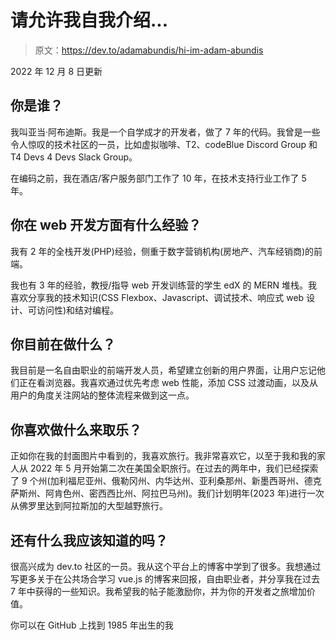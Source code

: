 # 请允许我自我介绍...

> 原文：<https://dev.to/adamabundis/hi-im-adam-abundis>

2022 年 12 月 8 日更新

## 你是谁？

我叫亚当·阿布迪斯。我是一个自学成才的开发者，做了 7 年的代码。我曾是一些令人惊叹的技术社区的一员，比如虚拟咖啡、T2、codeBlue Discord Group 和 T4 Devs 4 Devs Slack Group。

在编码之前，我在酒店/客户服务部门工作了 10 年，在技术支持行业工作了 5 年。

## 你在 web 开发方面有什么经验？

我有 2 年的全栈开发(PHP)经验，侧重于数字营销机构(房地产、汽车经销商)的前端。

我也有 3 年的经验，教授/指导 web 开发训练营的学生 edX 的 MERN 堆栈。我喜欢分享我的技术知识(CSS Flexbox、Javascript、调试技术、响应式 web 设计、可访问性)和结对编程。

## 你目前在做什么？

我目前是一名自由职业的前端开发人员，希望建立创新的用户界面，让用户忘记他们正在看浏览器。我喜欢通过优先考虑 web 性能，添加 CSS 过渡动画，以及从用户的角度关注网站的整体流程来做到这一点。

## 你喜欢做什么来取乐？

正如你在我的封面图片中看到的，我喜欢旅行。我非常喜欢它，以至于我和我的家人从 2022 年 5 月开始第二次在美国全职旅行。在过去的两年中，我们已经探索了 9 个州(加利福尼亚州、俄勒冈州、内华达州、亚利桑那州、新墨西哥州、德克萨斯州、阿肯色州、密西西比州、阿拉巴马州)。我们计划明年(2023 年)进行一次从佛罗里达到阿拉斯加的大型越野旅行。

## 还有什么我应该知道的吗？

很高兴成为 dev.to 社区的一员。我从这个平台上的博客中学到了很多。我想通过写更多关于在公共场合学习 vue.js 的博客来回报，自由职业者，并分享我在过去 7 年中获得的一些知识。我希望我的帖子能激励你，并为你的开发者之旅增加价值。

你可以在 GitHub 上找到 1985 年出生的我